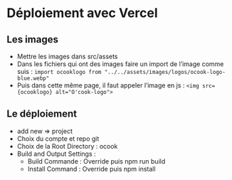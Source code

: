 # Déploiement avec Vercel

## Les images

- Mettre les images dans src/assets
- Dans les fichiers qui ont des images faire un import de l’image comme suis : ```import ocooklogo from "../../assets/images/logos/ocook-logo-blue.webp"```
- Puis dans cette même page, il faut appeler l’image en js : ```<img src={ocooklogo} alt="O'cook-logo">```


## Le déploiement

- add new => project
- Choix du compte et repo git
- Choix de la Root Directory : ocook
- Build and Output Settings : 
	- Build Commande : Override puis npm run build
	- Install Command : Override puis npm install
